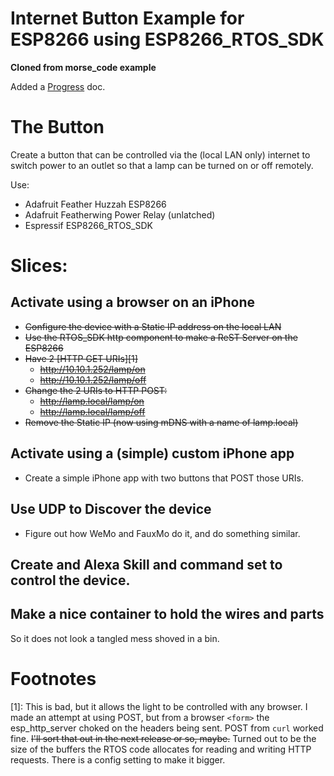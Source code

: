 # Internet Button Example for ESP8266 using ESP8266_RTOS_SDK

**Cloned from morse_code example**

Added a [Progress](./doc/progress.md) doc.

# The Button

Create a button that can be controlled via the (local LAN only) internet to switch power to an outlet so that a lamp can be turned on or off remotely.

Use:
* Adafruit Feather Huzzah ESP8266
* Adafruit Featherwing Power Relay (unlatched)
* Espressif ESP8266_RTOS_SDK


# Slices:

## Activate using a browser on an iPhone
* ~~Configure the device with a Static IP address on the local LAN~~
* ~~Use the RTOS_SDK http component to make a ReST Server on the ESP8266~~
* ~~Have 2 [HTTP GET URIs][1]~~
  * ~~http://10.10.1.252/lamp/on~~
  * ~~http://10.10.1.252/lamp/off~~
* ~~Change the 2 URIs to HTTP POST:~~
  * ~~http://lamp.local/lamp/on~~
  * ~~http://lamp.local/lamp/off~~
* ~~Remove the Static IP (now using mDNS with a name of lamp.local)~~


## Activate using a (simple) custom iPhone app
* Create a simple iPhone app with two buttons that POST those URIs.

## Use UDP to Discover the device
* Figure out how WeMo and FauxMo do it, and do something similar.

## Create and Alexa Skill and command set to control the device.

## Make a nice container to hold the wires and parts
So it does not look a tangled mess shoved in a bin.



# Footnotes

[1]:  This is bad, but it allows the light to be controlled with any browser.
I made an attempt at using POST, but from a browser `<form>` the esp_http_server choked on the headers being sent. POST from `curl` worked fine. ~~I'll sort that out in the next release or so, maybe.~~ Turned out to be the size of the buffers the RTOS code allocates for reading and writing HTTP requests. There is a config setting to make it bigger.
